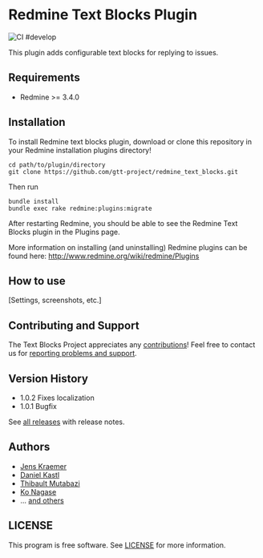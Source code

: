 # Redmine Text Blocks Plugin

![CI #develop](https://github.com/gtt-project/redmine_text_blocks/workflows/Test%20with%20Redmine/badge.svg)

This plugin adds configurable text blocks for replying to issues.

## Requirements

- Redmine >= 3.4.0

## Installation

To install Redmine text blocks plugin, download or clone this repository in your Redmine installation plugins directory!
```
cd path/to/plugin/directory
git clone https://github.com/gtt-project/redmine_text_blocks.git
```

Then run

```
bundle install
bundle exec rake redmine:plugins:migrate
```

After restarting Redmine, you should be able to see the Redmine Text Blocks plugin in the Plugins page.

More information on installing (and uninstalling) Redmine plugins can be found here: http://www.redmine.org/wiki/redmine/Plugins

## How to use

[Settings, screenshots, etc.]

## Contributing and Support

The Text Blocks Project appreciates any [contributions](https://github.com/gtt-project/.github/blob/main/CONTRIBUTING.md)! Feel free to contact us for [reporting problems and support](https://github.com/gtt-project/.github/blob/main/CONTRIBUTING.md).

## Version History

- 1.0.2 Fixes localization
- 1.0.1 Bugfix

See [all releases](https://github.com/gtt-project/redmine_text_blocks/releases) with release notes.

## Authors

  - [Jens Kraemer](https://github.com/jkraemer)
  - [Daniel Kastl](https://github.com/dkastl)
  - [Thibault Mutabazi](https://github.com/eyewritecode)
  - [Ko Nagase](https://github.com/sanak)
  - ... [and others](https://github.com/gtt-project/redmine_text_blocks/graphs/contributors)

## LICENSE

This program is free software. See [LICENSE](LICENSE) for more information.

